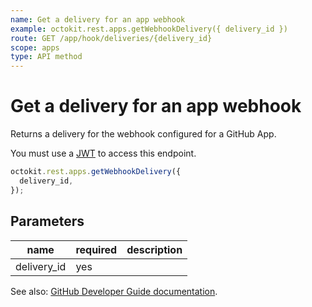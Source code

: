 ```yaml
---
name: Get a delivery for an app webhook
example: octokit.rest.apps.getWebhookDelivery({ delivery_id })
route: GET /app/hook/deliveries/{delivery_id}
scope: apps
type: API method
---
```


# Get a delivery for an app webhook

Returns a delivery for the webhook configured for a GitHub App.

You must use a [JWT](https://docs.github.com/apps/building-github-apps/authenticating-with-github-apps/#authenticating-as-a-github-app) to access this endpoint.

```js
octokit.rest.apps.getWebhookDelivery({
  delivery_id,
});
```

## Parameters

<table>
  <thead>
    <tr>
      <th>name</th>
      <th>required</th>
      <th>description</th>
    </tr>
  </thead>
  <tbody>
    <tr><td>delivery_id</td><td>yes</td><td>

</td></tr>
  </tbody>
</table>

See also: [GitHub Developer Guide documentation](https://docs.github.com/rest/reference/apps#get-a-delivery-for-an-app-webhook).
